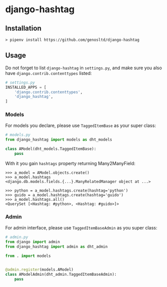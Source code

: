 # django-hashtag

## Installation

~~~
> pipenv install https://github.com/genosltd/django-hashtag
~~~

## Usage

Do not forget to list `django-hashtag` in `settings.py`, and make sure you also have `django.contrib.contenttypes` listed:

~~~python
# settings.py
INSTALLED_APPS = [
    'django.contrib.contenttypes',
    'django_hashtag',
]
~~~

### Models

For models you declare, please use `TaggedItemBase` as your super class:

~~~python
# models.py
from django_hashtag import models as dht_models

class AModel(dht_models.TaggedItemBase):
    pass
~~~

With it you gain `hashtags` property returning Many2ManyField:

~~~
>>> a_model = AModel.objects.create()
>>> a_model.hashtags
<django.db.models.fields.{...}.ManyRelatedManager object at ...>

>>> python = a_model.hashtags.create(hashtag='python')
>>> guido = a_model.hashtags.create(hashtag='guido')
>>> a_model.hashtags.all()
<QuerySet [<Hashtag: #python>, <Hashtag: #guido>]>
~~~

### Admin

For admin interface, please use `TaggedItemBaseAdmin` as you super class:

~~~python
# admin.py
from django import admin
from django_hashtag import admin as dht_admin

from . import models


@admin.register(models.AModel)
class AModelAdmin(dht_admin.TaggedItemBaseAdmin):
    pass
~~~
